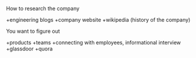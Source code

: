 How to research the company

+engineering blogs
+company website
+wikipedia (history of the company)

You want to figure out

+products
+teams
+connecting with employees, informational interview
+glassdoor
+quora

